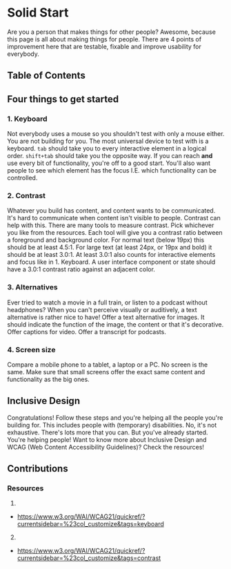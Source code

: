 # Solid Start

Are you a person that makes things for other people? Awesome, because this page is all about making things for people. There are 4 points of improvement here that are testable, fixable and improve usability for everybody.

## Table of Contents


## Four things to get started

### 1. Keyboard

Not everybody uses a mouse so you shouldn't test with only a mouse either. You are not building for you.
The most universal device to test with is a keyboard. `tab` should take you to every interactive element in a logical order. `shift+tab` should take you the opposite way. If you can reach **and** use every bit of functionality, you're off to a good start. You'll also want people to see which element has the focus I.E. which functionality can be controlled.

### 2. Contrast

Whatever you build has content, and content wants to be communicated. It's hard to communicate when content isn't visible to people. Contrast can help with this. 
There are many tools to measure contrast. Pick whichever you like from the resources. Each tool will give you a contrast ratio between a foreground and background color. For normal text (below 19px) this should be at least 4.5:1. For large text (at least 24px, or 19px and bold) it should be at least 3.0:1.
At least 3.0:1 also counts for interactive elements and focus like in 1. Keyboard. A user interface component or state should have a 3.0:1 contrast ratio against an adjacent color.

### 3. Alternatives

Ever tried to watch a movie in a full train, or listen to a podcast without headphones? When you can't perceive visually or auditively, a text alternative is rather nice to have!
Offer a text alternative for images. It should indicate the function of the image, the content or that it's decorative. Offer captions for video. Offer a transcript for podcasts.

### 4. Screen size

Compare a mobile phone to a tablet, a laptop or a PC. No screen is the same. Make sure that small screens offer the exact same content and functionality as the big ones.

## Inclusive Design

Congratulations! Follow these steps and you're helping all the people you're building for. This includes people with (temporary) disabilities. No, it's not exhaustive. There's lots more that you can. But you've already started. You're helping people!
Want to know more about Inclusive Design and WCAG (Web Content Accessibility Guidelines)? Check the resources!

## Contributions





### Resources

1. 

  - https://www.w3.org/WAI/WCAG21/quickref/?currentsidebar=%23col_customize&tags=keyboard

2. 

  - https://www.w3.org/WAI/WCAG21/quickref/?currentsidebar=%23col_customize&tags=contrast